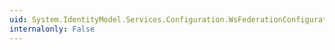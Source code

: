 ```yaml
---
uid: System.IdentityModel.Services.Configuration.WsFederationConfiguration.PersistentCookiesOnPassiveRedirects
internalonly: False
---
```

